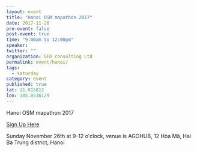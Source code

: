 ```yaml
---
layout: event 
title: "Hanoi OSM mapathon 2017"
date: 2017-11-26
pre-event: false
post-event: true
time: "9:00am to 12:00pm"
speaker:
twitter: ""
organization: GFD consulting Ltd
permalink: event/hanoi/
tags:
  - saturday
category: event
published: true
lat: 21.015812
lon: 105.8536129
---
```


Hanoi OSM mapathon 2017

[Sign Up Here](http://bit.ly/RegisterHanoiOSM2017)

Sunday November 26th at 9-12 o'clock, venue is AGOHUB, 12 Hòa Mã, Hai Ba Trung district, Hanoi
